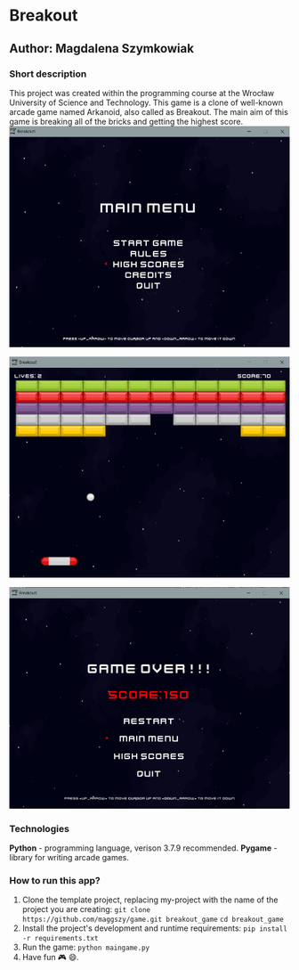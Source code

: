 # Breakout
## Author: Magdalena Szymkowiak

### Short description
This project was created within the programming course at the Wrocław University of Science and Technology.
This game is a clone of well-known arcade game named Arkanoid, also called as Breakout. The main aim of this game is breaking all of the bricks and getting the highest score. 
![](img/presentation.png)

![](img/presentation2.png)

![](img/presentation3.png)

### Technologies
**Python** - programming language, verison 3.7.9 recommended. 
**Pygame** - library for writing arcade games.

### How to run this app?
1. Clone the template project, replacing my-project with the name of the project you are creating: 
`git clone  https://github.com/maggszy/game.git breakout_game`
`cd breakout_game `
2. Install the project's development and runtime requirements:
`pip install -r requirements.txt`
3. Run the game:
`python maingame.py`
4. Have fun :video_game: :smile:.